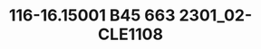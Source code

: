 ---
title: 116-16.15001 B45 663 2301_02-CLE1108
image: 116-16.15001 B45 663 2301_02-CLE1108.jpg
brand: sposo
layout: vestito
---